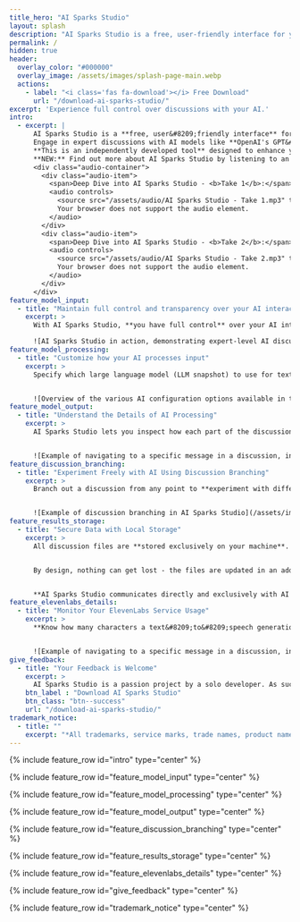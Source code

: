 ```yaml
---
title_hero: "AI Sparks Studio"
layout: splash
description: "AI Sparks Studio is a free, user-friendly interface for your API access to top AI models like GPT-4 — a polished alternative to OpenAI Playground. Engage in expert discussions with capable AI models, have your speech converted to text using Whisper, and transform discussions into lifelike speech audio with the ElevenLabs service."
permalink: /
hidden: true
header:
  overlay_color: "#000000"
  overlay_image: /assets/images/splash-page-main.webp
  actions:
    - label: "<i class='fas fa-download'></i> Free Download"
      url: "/download-ai-sparks-studio/"
excerpt: 'Experience full control over discussions with your AI.'
intro: 
  - excerpt: |
      AI Sparks Studio is a **free, user&#8209;friendly interface** for your **own API access** to cutting&#8209;edge AI models like GPT&#8209;4 — a polished alternative to OpenAI Playground.<br/><br/>
      Engage in expert discussions with AI models like **OpenAI's GPT&#8209;4**, have your speech converted to text using the capable **Whisper** model, and transform discussions into lifelike speech audio with the **ElevenLabs** service.<br/><br/>
      **This is an independently developed tool** designed to enhance your experience with cutting-edge AI technologies by providing a user-friendly interface for accessing OpenAI's and ElevenLabs' APIs. **Please note that AI Sparks Studio is not affiliated with, endorsed, or sponsored by OpenAI or ElevenLabs.** It is crafted to facilitate seamless interaction with these services, **assuming users have their own API access**.<br/><br/>
      **NEW:** Find out more about AI Sparks Studio by listening to an **AI-generated podcast**:
      <div class="audio-container">
        <div class="audio-item">
          <span>Deep Dive into AI Sparks Studio - <b>Take 1</b>:</span>
          <audio controls>
            <source src="/assets/audio/AI Sparks Studio - Take 1.mp3" type="audio/mpeg">
            Your browser does not support the audio element.
          </audio>
        </div>
        <div class="audio-item">
          <span>Deep Dive into AI Sparks Studio - <b>Take 2</b>:</span>
          <audio controls>
            <source src="/assets/audio/AI Sparks Studio - Take 2.mp3" type="audio/mpeg">
            Your browser does not support the audio element.
          </audio>
        </div>
      </div>	  
feature_model_input:
  - title: "Maintain full control and transparency over your AI interactions"
    excerpt: > 
      With AI Sparks Studio, **you have full control** over your AI interactions. Every time you hit the Generate button, the AI reads the entire discussion and generates an appropriate response. This process is **fully transparent** - your discussion and the generated response remain unchanged. **You're in charge** of managing the model's context memory limitation, with clear insight into its usage, limit, and the estimated cost of generation.

      ![AI Sparks Studio in action, demonstrating expert-level AI discussion](/assets/images/ExampleDiscussion.webp)
feature_model_processing:
  - title: "Customize how your AI processes input"
    excerpt: > 
      Specify which large language model (LLM snapshot) to use for text generation and control every parameter the API provides. Gain more control over the parameters than with OpenAI Playground, as this UI adheres strictly to the official API specification.


      ![Overview of the various AI configuration options available in the application's settings](/assets/images/SettingsOverview.webp)
feature_model_output:
  - title: "Understand the Details of AI Processing"
    excerpt: > 
      AI Sparks Studio lets you inspect how each part of the discussion was created, the LLM snapshot used, and the parameter values. You can also assess the impact on the model's context memory and the estimated cost of text generation.


      ![Example of navigating to a specific message in a discussion, invoking a UI panel of message-related functionalities, and showing the message details dialog.](/assets/images/MessageDetailsExample.webp)      
feature_discussion_branching:
  - title: "Experiment Freely with AI Using Discussion Branching"
    excerpt: > 
      Branch out a discussion from any point to **experiment with different AI models or settings**. Rewrite the discussion without losing previous texts and **partially circumvent the context memory limitation** of an AI model. It's easy to notice, inspect, and navigate through any existing discussion branching.


      ![Example of discussion branching in AI Sparks Studio](/assets/images/DiscussionBranchingExample.webp)          
feature_results_storage:
  - title: "Secure Data with Local Storage"
    excerpt: > 
      All discussion files are **stored exclusively on your machine**. AI Sparks Studio makes it easy to find these files and change the storage location.


      By design, nothing can get lost - the files are updated in an additive manner, ensuring that **no text can be deleted or corrupted**. Furthermore, the files use the standard JSON format, making them easy to inspect with any text editor. 


      **AI Sparks Studio communicates directly and exclusively with AI services for which API keys are provided**, upon request. It sends a request to the pre-authorized AI service, receives a response, and stores it locally on your machine. **The configured API keys are also stored exclusively on your machine**, within the application’s configuration JSON file, easily located via the Settings dialog.
feature_elevenlabs_details:
  - title: "Monitor Your ElevenLabs Service Usage"
    excerpt: > 
      **Know how many characters a text&#8209;to&#8209;speech generation will use from your ElevenLabs monthly quota before issuing the request**. Avoid unnecessary regeneration with automatic speech audio caching. The generated audio files are stored locally in a folder adjacent to their respective discussion file.


      ![Example of navigating to a specific message in a discussion, invoking a UI panel of message-related functionalities, and showing the text-to-speech details.](/assets/images/TTS_tooltip_example.webp)        
give_feedback:
  - title: "Your Feedback is Welcome"
    excerpt: > 
      AI Sparks Studio is a passion project by a solo developer. As such, it might lack certain features or extensive testing. Your feedback is always welcome at <span id="email"></span>
    btn_label : "Download AI Sparks Studio"
    btn_class: "btn--success"
    url: "/download-ai-sparks-studio/"
trademark_notice:
  - title: ""
    excerpt: "*All trademarks, service marks, trade names, product names, and logos are the property of their respective owners.*"
---
```


{% include feature_row id="intro" type="center" %}

{% include feature_row id="feature_model_input" type="center" %}

{% include feature_row id="feature_model_processing" type="center" %}

{% include feature_row id="feature_model_output" type="center" %}

{% include feature_row id="feature_discussion_branching" type="center" %}

{% include feature_row id="feature_results_storage" type="center" %}

{% include feature_row id="feature_elevenlabs_details" type="center" %}

{% include feature_row id="give_feedback" type="center" %}

{% include feature_row id="trademark_notice" type="center" %}

<script>
window.onload = function() {
    var user = 'ai';
    var domain = 'aisparksstudio';
    var element = document.getElementById('email');
    element.innerHTML = '<a href="mailto:' + user + '@' + domain + '.com">' + user + '@' + domain + '.com</a>';
};
</script>